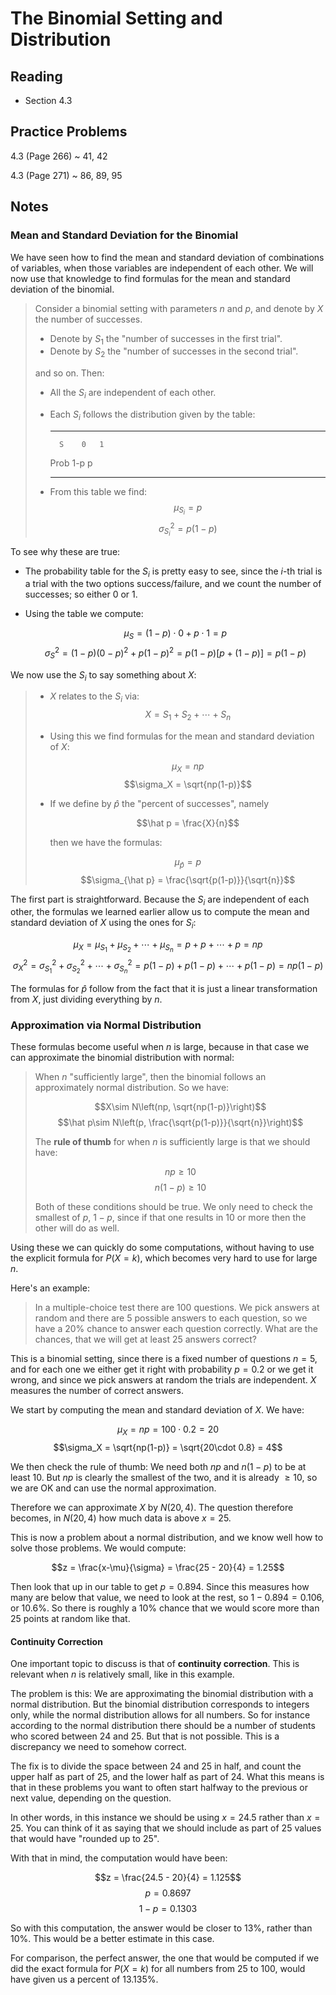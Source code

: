 # The Binomial Setting and Distribution

## Reading

- Section 4.3

## Practice Problems

4.3 (Page 266)
  ~ 41, 42

4.3 (Page 271)
  ~ 86, 89, 95

## Notes

### Mean and Standard Deviation for the Binomial

We have seen how to find the mean and standard deviation of combinations of variables, when those variables are independent of each other. We will now use that knowledge to find formulas for the mean and standard deviation of the binomial.

> Consider a binomial setting with parameters $n$ and $p$, and denote by $X$ the number of successes.
>
> - Denote by $S_1$ the "number of successes in the first trial".
> - Denote by $S_2$ the "number of successes in the second trial".
>
> and so on. Then:
>
> - All the $S_i$ are independent of each other.
> - Each $S_i$ follows the distribution given by the table:
>
>     ----- ---- ---
>         S    0   1
>      Prob  1-p   p
>     ----- ---- ---
>
> - From this table we find:
>     $$\mu_{S_i} = p$$
>     $$\sigma^2_{S_i} = p(1-p)$$

To see why these are true:

- The probability table for the $S_i$ is pretty easy to see, since the $i$-th trial is a trial with the two options success/failure, and we count the number of successes; so either $0$ or $1$.
- Using the table we compute:

    $$\mu_S = (1-p)\cdot 0 + p \cdot 1 = p$$
    $$\sigma^2_S = (1-p)(0-p)^2 + p(1-p)^2 = p(1-p)\left[p + (1-p)\right] = p(1-p)$$

We now use the $S_i$ to say something about $X$:

> - $X$ relates to the $S_i$ via:
>     $$X = S_1 + S_2 + \cdots + S_n$$
> - Using this we find formulas for the mean and standard deviation of $X$:
>
>     $$\mu_X = np$$
>     $$\sigma_X = \sqrt{np(1-p)}$$
> - If we define by $\hat p$ the "percent of successes", namely
>
>     $$\hat p = \frac{X}{n}$$
>
>     then we have the formulas:
>
>     $$\mu_{\hat p} = p$$
>     $$\sigma_{\hat p} = \frac{\sqrt{p(1-p)}}{\sqrt{n}}$$


The first part is straightforward. Because the $S_i$ are independent of each other, the formulas we learned earlier allow us to compute the mean and standard deviation of $X$ using the ones for $S_i$:

$$\mu_X = \mu_{S_1} + \mu_{S_2} + \cdots + \mu_{S_n} = p + p + \cdots + p = np$$
$$\sigma^2_X = \sigma^2_{S_1} + \sigma^2_{S_2} + \cdots + \sigma^2_{S_n} = p(1-p) + p(1-p) + \cdots + p(1-p) = np(1-p)$$

The formulas for $\hat p$ follow from the fact that it is just a linear transformation from $X$, just dividing everything by $n$.

### Approximation via Normal Distribution

These formulas become useful when $n$ is large, because in that case we can approximate the binomial distribution with normal:

> When $n$ "sufficiently large", then the binomial follows an approximately normal distribution. So we have:
>
> $$X\sim N\left(np, \sqrt{np(1-p)}\right)$$
> $$\hat p\sim N\left(p, \frac{\sqrt{p(1-p)}}{\sqrt{n}}\right)$$
>
> The **rule of thumb** for when $n$ is sufficiently large is that we should have:
>
> $$np \geq 10$$
> $$n(1-p) \geq 10$$
>
> Both of these conditions should be true. We only need to check the smallest of $p$, $1-p$, since if that one results in $10$ or more then the other will do as well.

Using these we can quickly do some computations, without having to use the explicit formula for $P(X=k)$, which becomes very hard to use for large $n$.

Here's an example:

> In a multiple-choice test there are $100$ questions. We pick answers at random and there are $5$ possible answers to each question, so we have a $20\%$ chance to answer each question correctly. What are the chances, that we will get at least $25$ answers correct?

This is a binomial setting, since there is a fixed number of questions $n=5$, and for each one we either get it right with probability $p=0.2$ or we get it wrong, and since we pick answers at random the trials are independent. $X$ measures the number of correct answers.

We start by computing the mean and standard deviation of $X$. We have:

$$\mu_X = np = 100\cdot 0.2 = 20$$
$$\sigma_X = \sqrt{np(1-p)} = \sqrt{20\cdot 0.8} = 4$$

We then check the rule of thumb: We need both $np$ and $n(1-p)$ to be at least $10$. But $np$ is clearly the smallest of the two, and it is already $\geq 10$, so we are OK and can use the normal approximation.

Therefore we can approximate $X$ by $N(20, 4)$. The question therefore becomes, in $N(20, 4)$ how much data is above $x = 25$.

This is now a problem about a normal distribution, and we know well how to solve those problems. We would compute:

$$z = \frac{x-\mu}{\sigma} = \frac{25 - 20}{4} = 1.25$$

Then look that up in our table to get $p = 0.894$. Since this measures how many are below that value, we need to look at the rest, so $1-0.894=0.106$, or $10.6\%$. So there is roughly a $10\%$ chance that we would score more than $25$ points at random like that.

#### Continuity Correction

One important topic to discuss is that of **continuity correction**. This is relevant when $n$ is relatively small, like in this example.

The problem is this: We are approximating the binomial distribution with a normal distribution. But the binomial distribution corresponds to integers only, while the normal distribution allows for all numbers. So for instance according to the normal distribution there should be a number of students who scored between 24 and 25. But that is not possible. This is a discrepancy we need to somehow correct.

The fix is to divide the space between 24 and 25 in half, and count the upper half as part of 25, and the lower half as part of 24. What this means is that in these problems you want to often start halfway to the previous or next value, depending on the question.

In other words, in this instance we should be using $x=24.5$ rather than $x=25$. You can think of it as saying that we should include as part of $25$ values that would have "rounded up to 25".

With that in mind, the computation would have been:

$$z = \frac{24.5 - 20}{4} = 1.125$$
$$p = 0.8697$$
$$1-p = 0.1303$$

So with this computation, the answer would be closer to $13\%$, rather than $10\%$. This would be a better estimate in this case.

For comparison, the perfect answer, the one that would be computed if we did the exact formula for $P(X=k)$ for all numbers from $25$ to $100$, would have given us a percent of $13.135\%$.
